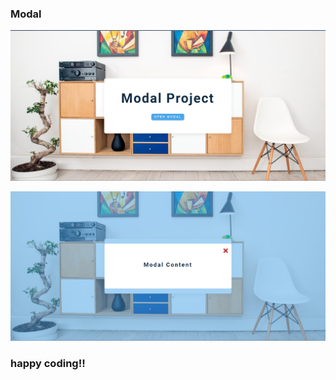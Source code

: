 ### Modal



![alt text](<Screenshot 2024-02-17 220410.png>) 



![alt text](<Screenshot 2024-02-17 220424.png>)


### happy coding!!